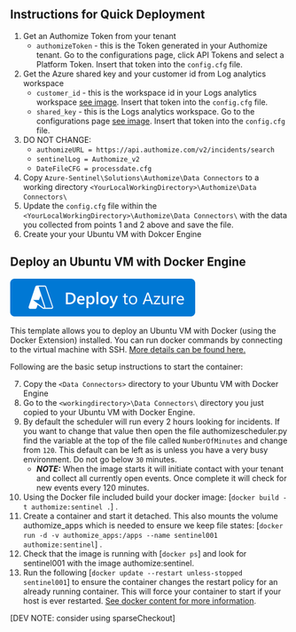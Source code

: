 ## Instructions for Quick Deployment
1. Get an Authomize Token from your tenant
     - ```authomizeToken``` - this is the Token generated in your Authomize tenant. Go to the configurations page, click API Tokens and select a Platform Token. Insert that token into the ```config.cfg``` file.
2. Get the Azure shared key and your customer id from Log analytics workspace
     - ```customer_id``` - this is the workspace id in your Logs analytics workspace [see image](./setupInfo/2023-03-29_18-45-33.png). Insert that token into the ```config.cfg``` file.
     - ```shared_key``` - this is the Logs analytics workspace. Go to the configurations page [see image](./setupInfo/2023-03-29_18-45-33.png). Insert that token into the ```config.cfg``` file.
3. DO NOT CHANGE:
    - ```authomizeURL = https://api.authomize.com/v2/incidents/search```
    - ```sentinelLog = Authomize_v2```
    - ```DateFileCFG = processdate.cfg```
4. Copy ```Azure-Sentinel\Solutions\Authomize\Data Connectors``` to a working directory ```<YourLocalWorkingDirectory>\Authomize\Data Connectors\```
5. Update the ```config.cfg``` file within the ```<YourLocalWorkingDirectory>\Authomize\Data Connectors\``` with the data you collected from points 1 and 2 above and save the file.
6. Create your your Ubuntu VM with Dokcer Engine
    
## Deploy an Ubuntu VM with Docker Engine
<a href="https://portal.azure.com/#create/Microsoft.Template/uri/https%3A%2F%2Fraw.githubusercontent.com%2FAzure%2Fazure-quickstart-templates%2Fmaster%2Fapplication-workloads%2Fdocker%2Fdocker-simple-on-ubuntu%2Fazuredeploy.json" data-linktype="external"><img src="https://raw.githubusercontent.com/Azure/azure-quickstart-templates/master/1-CONTRIBUTION-GUIDE/images/deploytoazure.svg?sanitize=true" alt="Deploy To Azure" data-linktype="external"></a>

This template allows you to deploy an Ubuntu VM with Docker (using the Docker Extension) installed. You can run docker commands by connecting to the virtual machine with SSH. [More details can be found here.](https://learn.microsoft.com/en-us/samples/azure/azure-quickstart-templates/docker-simple-on-ubuntu/)

Following are the basic setup instructions to start the container:

7. Copy the ```<Data Connectors>``` directory to your Ubuntu VM with Docker Engine
8. Go to the ```<workingdirectory>\Data Connectors\``` directory you just copied to your Ubuntu VM with Docker Engine.
9. By default the scheduler will run every 2 hours looking for incidents. If you want to change that value then open the file authomizescheduler.py find the variable at the top of the file called ```NumberOfMinutes``` and change from ```120```. This default can be left as is unless you have a very busy environment. Do not go below ```30``` minutes.
    - ***NOTE:*** When the image starts it will initiate contact with your tenant and collect all currently open events. Once complete it will check for new events every 120 minutes.
10. Using the Docker file included build your docker image: [```docker build -t authomize:sentinel .```] .
11. Create a container and start it detached. This also mounts the volume authomize_apps which is needed to ensure we keep file states: [```docker run -d -v authomize_apps:/apps --name sentinel001 authomize:sentinel```] .
12. Check that the image is running with [```docker ps```] and look for sentinel001 with the image authomize:sentinel.
13. Run the following [```docker update --restart unless-stopped sentinel001```] to ensure the container changes the restart policy for an already running container. This will force your container to start if your host is ever restarted. [See docker content for more information](https://docs.docker.com/config/containers/start-containers-automatically/).

[DEV NOTE: consider using sparseCheckout]